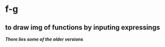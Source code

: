 # f-g
## to draw img of functions by inputing expressings 
***There lies some of the older versions***
